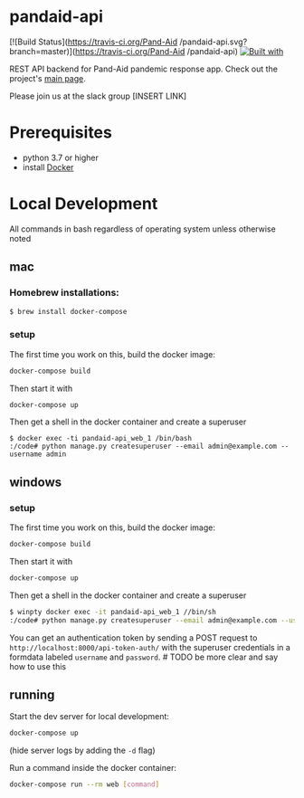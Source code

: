 # pandaid-api

[![Build Status](https://travis-ci.org/Pand-Aid /pandaid-api.svg?branch=master)](https://travis-ci.org/Pand-Aid /pandaid-api)
[![Built with](https://img.shields.io/badge/Built_with-Cookiecutter_Django_Rest-F7B633.svg)](https://github.com/agconti/cookiecutter-django-rest)

REST API backend for Pand-Aid pandemic response app. Check out the project's [main page](hhttps://github.com/Pand-Aid/Main).

Please join us at the slack group [INSERT LINK]

# Prerequisites

- python 3.7 or higher 
- install [Docker](https://docs.docker.com/)  


# Local Development
All commands in bash regardless of operating system unless otherwise noted


## mac

### Homebrew installations:

```bash
$ brew install docker-compose
```
### setup
The first time you work on this, build the docker image:
```bash
docker-compose build
```

Then start it with 
```bash
docker-compose up
```

Then get a shell in the docker container and create a superuser

```
$ docker exec -ti pandaid-api_web_1 /bin/bash
:/code# python manage.py createsuperuser --email admin@example.com --username admin
```
## windows
### setup
The first time you work on this, build the docker image:
```bash
docker-compose build
```

Then start it with 
```bash
docker-compose up
```

Then get a shell in the docker container and create a superuser

```bash
$ winpty docker exec -it pandaid-api_web_1 //bin/sh
:/code# python manage.py createsuperuser --email admin@example.com --username admin
```

You can get an authentication token by sending a POST request to   `http://localhost:8000/api-token-auth/` with the superuser credentials in a formdata labeled `username` and `password`. # TODO be more clear and say how to use this 
## running

Start the dev server for local development:
```bash
docker-compose up
```

(hide server logs by adding the `-d` flag)

Run a command inside the docker container:

```bash
docker-compose run --rm web [command]
```
